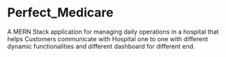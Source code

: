 # Perfect_Medicare
 A MERN Stack application for managing daily operations in a hospital that helps Customers communicate with Hospital one to one  with different dynamic functionalities and different dashboard for different end.
